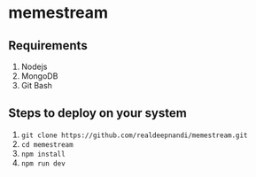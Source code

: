 # memestream

## Requirements
1. Nodejs
2. MongoDB
3. Git Bash

## Steps to deploy on your system

1. `git clone https://github.com/realdeepnandi/memestream.git`
2. `cd memestream`
3. `npm install`
4. `npm run dev` 
